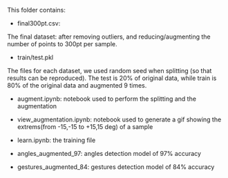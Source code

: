 This folder contains:

+ final300pt.csv:

The final dataset: after removing outliers, and reducing/augmenting the number of points to 300pt per sample.

+ train/test.pkl

The files for each dataset, we used random seed when splitting (so that results can be reproduced).
The test is 20% of original data, while train is 80% of the original data and augmented 9 times.


+ augment.ipynb: notebook used to perform the splitting and the augmentation

+ view_augmentation.ipynb: notebook used to generate a gif showing the extrems(from -15,-15 to +15,15 deg) of a sample

+ learn.ipynb: the training file

+ angles_augmented_97: angles detection model of 97% accuracy

+ gestures_augmented_84: gestures detection model of 84% accuracy




































